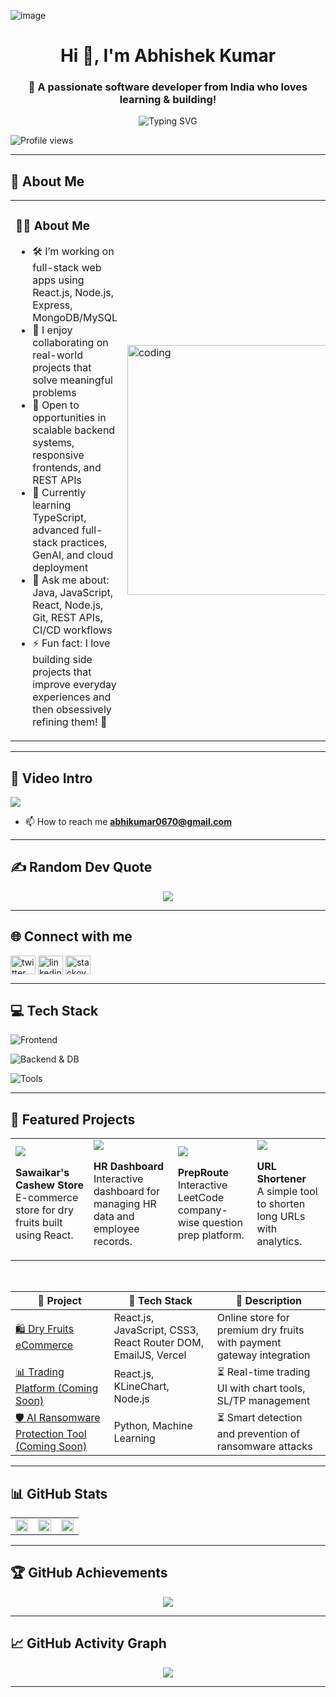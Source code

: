 ![image](https://user-images.githubusercontent.com/118982365/210008467-32f26997-94c9-47d9-a253-1896f4fcb9f9.png)
<h1 align="center">Hi 👋, I'm Abhishek Kumar</h1>
<h3 align="center">🚀 A passionate software developer from India who loves learning & building!</h3>

<p align="center">
<img src="https://readme-typing-svg.demolab.com?font=Fira+Code&weight=600&pause=1000&color=2FF7DF&center=true&vCenter=true&width=435&lines=Hey!+I'm+Abhishek+Kumar;Full+Stack+Developer;Java+%7C+React+%7C+Node.js+%7C+MySQL;Let's+Build+Something+Cool+Together!" alt="Typing SVG" />
</p>

<p align="left">
<img src="https://komarev.com/ghpvc/?username=abhikumar0670&label=Profile%20views&color=0e75b6&style=flat" alt="Profile views"/>
</p>

---
## 💫 About Me
<table>
  <tr>
    <td valign="top" width="60%">

### 🦸‍♂️ About Me

- 🛠️ I’m working on full-stack web apps using React.js, Node.js, Express, MongoDB/MySQL  
- 🧠 I enjoy collaborating on real-world projects that solve meaningful problems  
- 🚀 Open to opportunities in scalable backend systems, responsive frontends, and REST APIs  
- 🌱 Currently learning TypeScript, advanced full-stack practices, GenAI, and cloud deployment  
- 💬 Ask me about: Java, JavaScript, React, Node.js, Git, REST APIs, CI/CD workflows  
- ⚡ Fun fact: I love building side projects that improve everyday experiences and then obsessively refining them! 🚀

</td>
    <td>
      <img src="https://user-images.githubusercontent.com/118982365/210008554-eae748c7-fc53-4f47-b683-939d1ca7444d.png" alt="coding" width="400"/>
    </td>
  </tr>
</table>



---

## 🎥 Video Intro
<p align="left">
<a href="https://guns.lol/kumar_abhi" target="_blank">
<img src="https://img.shields.io/badge/🎥 Watch My Intro-blueviolet?style=for-the-badge"/>
</a>
</p>

- 📫 How to reach me **abhikumar0670@gmail.com**
---

## ✍️ Random Dev Quote
<div align="center">
<img src="https://quotes-github-readme.vercel.app/api?type=horizontal&theme=tokyonight"/>
</div>

---

## 🌐 Connect with me

<p align="left">
<a href="https://x.com/abhikumar180" target="blank"><img align="center" src="https://raw.githubusercontent.com/rahuldkjain/github-profile-readme-generator/master/src/images/icons/Social/twitter.svg" alt="twitter" height="30" width="40" /></a>
<a href="https://linkedin.com/in/abhishek-kumar-b02787229" target="blank"><img align="center" src="https://raw.githubusercontent.com/rahuldkjain/github-profile-readme-generator/master/src/images/icons/Social/linked-in-alt.svg" alt="linkedin" height="30" width="40" /></a>
<a href="https://stackoverflow.com/users/abhishek-kumar" target="blank"><img align="center" src="https://raw.githubusercontent.com/rahuldkjain/github-profile-readme-generator/master/src/images/icons/Social/stack-overflow.svg" alt="stackoverflow" height="30" width="40" /></a>
</p>

---

## 💻 Tech Stack
<p align="left">
  <img src="https://skillicons.dev/icons?i=html,css,js,react,nextjs,tailwind" alt="Frontend" />
</p>
<p align="left">
  <img src="https://skillicons.dev/icons?i=nodejs,express,java,spring,mongodb,mysql" alt="Backend & DB" />
</p>
<p align="left">
  <img src="https://skillicons.dev/icons?i=git,github,linux,docker,postman,figma" alt="Tools" />
</p>


---

## 🚀 Featured Projects

<!-- Card Style Featured Projects -->
<table align="center">
<tr>
  <td>
  <a href="https://sawaikar-s-cashew-store.vercel.app/">
    <img src="https://img.shields.io/badge/Sawaikar's Cashew Store-Live Demo-green?style=for-the-badge&logo=vercel" />
  </a>
  <p><strong>Sawaikar's Cashew Store</strong><br>E-commerce store for dry fruits built using React.</p>
</td>
  <td>
    <a href="https://hr-dashboard-webapp-pn4i7k1ed-abhishek-kumars-projects-1de91d80.vercel.app/">
      <img src="https://img.shields.io/badge/HR Dashboard-Live Demo-blue?style=for-the-badge&logo=vercel" />
    </a>
    <p><strong>HR Dashboard</strong><br>Interactive dashboard for managing HR data and employee records.</p>
  </td>
  <td>
  <a href="https://prep-route.vercel.app/">
    <img src="https://img.shields.io/badge/PrepRoute-Live Demo-green?style=for-the-badge&logo=vercel" />
  </a>
  <p><strong>PrepRoute</strong><br>Interactive LeetCode company-wise question prep platform.</p>
</td>
  <td>
    <a href="https://url-shortener-ten-beta.vercel.app/">
      <img src="https://img.shields.io/badge/URL--Shortener-Live Demo-blue?style=for-the-badge&logo=vercel" />
    </a>
    <p><strong>URL Shortener</strong><br>A simple tool to shorten long URLs with analytics.</p>
  </td>
</tr>
</table>

<!-- Table Style with Tech Stack and Status -->
<br>

| 📌 Project | 🧰 Tech Stack | 📝 Description |
|-----------|---------------|----------------|
| [🛍️ Dry Fruits eCommerce](https://sawaikar-s-cashew-store.vercel.app/) | React.js, JavaScript, CSS3, React Router DOM, EmailJS, Vercel | Online store for premium dry fruits with payment gateway integration |
| [📊 Trading Platform (Coming Soon)]() | React.js, KLineChart, Node.js | ⏳ Real-time trading UI with chart tools, SL/TP management |
| [🛡️ AI Ransomware Protection Tool (Coming Soon)]() | Python, Machine Learning | ⏳ Smart detection and prevention of ransomware attacks |



---

## 📊 GitHub Stats

<table>
  <tr>
    <td align="center" width="33%">
      <img src="https://github-readme-stats.vercel.app/api?username=abhikumar0670&theme=tokyonight&show_icons=true" width="100%"/>
    </td>
    <td align="center" width="33%">
      <img src="https://github-readme-stats.vercel.app/api/top-langs/?username=abhikumar0670&layout=compact&theme=tokyonight" width="100%"/>
    </td>
    <td align="center" width="33%">
      <!-- Replace with working alternative below -->
      <img src="https://awesome-github-stats.azurewebsites.net/user-stats/abhikumar0670?theme=tokyonight" width="100%"/>
    </td>
  </tr>
</table>



---

## 🏆 GitHub Achievements
<p align="center">
  <img src="https://github-profile-trophy.vercel.app/?username=abhikumar0670&theme=tokyonight&column=7" />
</p>

---

## 📈 GitHub Activity Graph

<div align="center">
  <img src="https://github-readme-activity-graph.vercel.app/graph?username=abhikumar0670&theme=tokyo-night&hide_border=true" />
</div>



---





